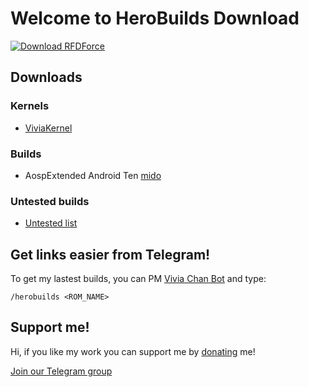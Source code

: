 # Welcome to HeroBuilds Download 
[![Download RFDForce](https://img.shields.io/sourceforge/dt/rfdforce.svg)](https://sourceforge.net/projects/rfdforce/files/latest/download)


## Downloads

### Kernels
- [ViviaKernel](https://github.com/herobuxx/herobuilds/blob/master/viviakernel.md)

### Builds
 - AospExtended Android Ten [mido](https://github.com/herobuxx/herobuilds/blob/master/mido/aex.md)
### Untested builds
- [Untested list](https://github.com/herobuxx/herobuilds/blob/master/untested.md)

## Get links easier from Telegram!
To get my lastest builds, you can PM [Vivia Chan Bot](https://t.me/vivichanbot) and type:
```
/herobuilds <ROM_NAME>
```

## Support me!
Hi, if you like my work you can support me by [donating](https://github.com/herobuxx/herobuilds/blob/master/donation.md) me!

[Join our Telegram group](t.me/herobeeld)
